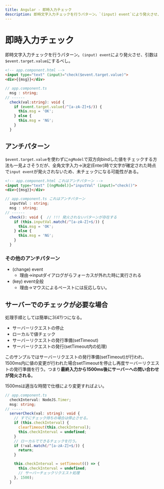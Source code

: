 ```yaml
---
title: Angular - 即時入力チェック
description: 即時文字入力チェックを行うパターン。`(input) event`により発火させ、引数は`$event.target.value`にするべし。
---
```


# 即時入力チェック

即時文字入力チェックを行うパターン。`(input) event`により発火させ、引数は`$event.target.value`にするべし。

```html
<!-- app.component.html -->
<input type="text" (input)="check($event.target.value)">
<div>{{msg}}</div>
```

```ts
// app.component.ts
  msg : string;
// ------
  check(val:string): void {
    if (event.target.value(/^[a-zA-Z]+$/)) {
      this.msg = 'OK';
    } else {
      this.msg = 'NG';
    }
  }
```

## アンチパターン

`$event.target.value`を使わずに`ngModel`で双方向bindした値をチェックする方法も一見よさそうだが、全角文字入力→決定(Enter)時で文字が確定された時点で`input event`が発火されないため、未チェックになる可能性がある。

```html
<!-- app.component.html これはアンチパターン -->
<input type="text" [(ngModel)]="inputVal" (input)="check()">
<div>{{msg}}</div>
```

```ts
// app.component.ts これはアンチパターン
  inputVal : string;
  msg : string;
// ------
  check(): void {  // !!! 発火されないパターンが存在する
    if (this.inputVal.match(/^[a-zA-Z]+$/)) {
      this.msg = 'OK';
    } else {
      this.msg = 'NG';
    }
  }
```

### その他のアンチパターン

* (change) event
  * 理由→inputダイアログがらフォーカスが外れた時に実行される
* (key) event全般
  * 理由→マウスによるペーストには反応しない。

## サーバーでのチェックが必要な場合

処理手順としては簡単に3(4?)つになる。

* サーバーリクエストの停止
* ローカルで値チェック
* サーバーリクエストの発行準備(setTimeout)
* サーバーリクエストの発行(setTimeout内の処理)

このサンプルではサーバーリクエストの発行準備(setTimeout)が行われ、1500ms内に値の変更が行われた場合setTimeoutを停止し再度サーバーリクエストの発行準備を行う。つまり**最終入力から1500ms後にサーバーへの問い合わせが発火される**。

1500msは適当な時間で仕様により変更すればよい。

```ts
// app.component.ts
  checkInterval: NodeJS.Timer;
  msg: string;
// -----
  serverCheck(val: string): void {
    // すでにチェック待ちの場合は停止させる。
    if (this.checkInterval) {
      clearTimeout(this.checkInterval);
      this.checkInterval = undefined;
    }
    // ローカルでできるチェックを行う。
    if (!val.match(/^[a-zA-Z]+$/)) {
      return;
    }

    this.checkInterval = setTimeout(() => {
      this.checkInterval = undefined;
      // サーバーチェックリクエスト処理
    }, 1500);
  }
```
